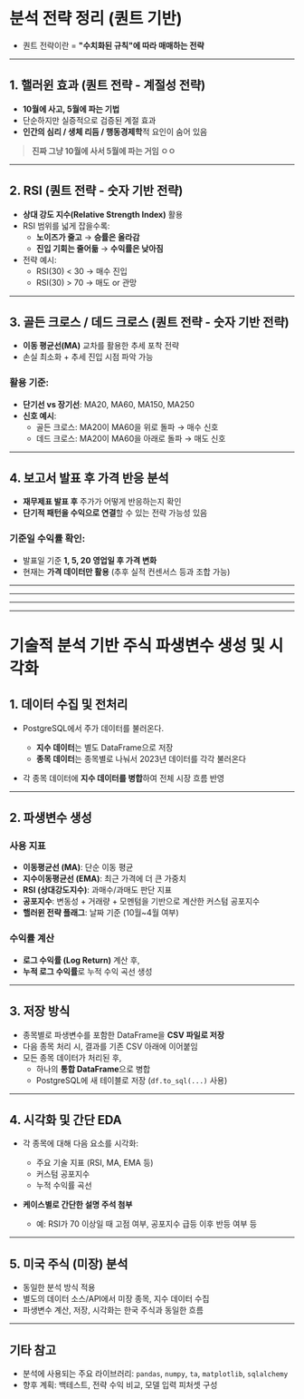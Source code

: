 #  분석 전략 정리 (퀀트 기반)

- 퀀트 전략이란 = **"수치화된 규칙"에 따라 매매하는 전략**

---

##  1. 핼러윈 효과 (퀀트 전략 - **계절성 전략**)

- **10월에 사고, 5월에 파는 기법**
- 단순하지만 실증적으로 검증된 계절 효과
- **인간의 심리 / 생체 리듬 / 행동경제학**적 요인이 숨어 있음

> **진짜 그냥 10월에 사서 5월에 파는 거임  ㅇㅇ**

---

##  2. RSI (퀀트 전략 - **숫자 기반 전략**)

- **상대 강도 지수(Relative Strength Index)** 활용
- RSI 범위를 넓게 잡을수록:
  -  **노이즈가 줄고** → **승률은 올라감**
  -  **진입 기회는 줄어듦** → **수익률은 낮아짐**
- 전략 예시:
  - RSI(30) < 30 → 매수 진입
  - RSI(30) > 70 → 매도 or 관망

---

##  3. 골든 크로스 / 데드 크로스 (퀀트 전략 - **숫자 기반 전략**)

- **이동 평균선(MA)** 교차를 활용한 추세 포착 전략
- 손실 최소화 + 추세 진입 시점 파악 가능

### 활용 기준:
- **단기선 vs 장기선**: MA20, MA60, MA150, MA250
- **신호 예시**:
  - 골든 크로스: MA20이 MA60을 위로 돌파 → 매수 신호
  - 데드 크로스: MA20이 MA60을 아래로 돌파 → 매도 신호

---

##  4. 보고서 발표 후 가격 반응 분석

- **재무제표 발표 후** 주가가 어떻게 반응하는지 확인
- **단기적 패턴을 수익으로 연결**할 수 있는 전략 가능성 있음

### 기준일 수익률 확인:
- 발표일 기준 **1, 5, 20 영업일 후 가격 변화**
- 현재는 **가격 데이터만 활용** (추후 실적 컨센서스 등과 조합 가능)

---
---
---
---

# 기술적 분석 기반 주식 파생변수 생성 및 시각화

## 1. 데이터 수집 및 전처리

- PostgreSQL에서 주가 데이터를 불러온다.
  - **지수 데이터**는 별도 DataFrame으로 저장
  - **종목 데이터**는 종목별로 나눠서 2023년 데이터를 각각 불러온다

- 각 종목 데이터에 **지수 데이터를 병합**하여 전체 시장 흐름 반영

---

## 2. 파생변수 생성

### 사용 지표

- **이동평균선 (MA)**: 단순 이동 평균
- **지수이동평균선 (EMA)**: 최근 가격에 더 큰 가중치
- **RSI (상대강도지수)**: 과매수/과매도 판단 지표
- **공포지수**: 변동성 + 거래량 + 모멘텀을 기반으로 계산한 커스텀 공포지수
- **핼러윈 전략 플래그**: 날짜 기준 (10월~4월 여부)

### 수익률 계산

- **로그 수익률 (Log Return)** 계산 후,
- **누적 로그 수익률**로 누적 수익 곡선 생성

---

## 3. 저장 방식

- 종목별로 파생변수를 포함한 DataFrame을 **CSV 파일로 저장**
- 다음 종목 처리 시, 결과를 기존 CSV 아래에 이어붙임
- 모든 종목 데이터가 처리된 후,
  - 하나의 **통합 DataFrame**으로 병합
  - PostgreSQL에 새 테이블로 저장 (`df.to_sql(...)` 사용)

---

## 4. 시각화 및 간단 EDA

- 각 종목에 대해 다음 요소를 시각화:
  - 주요 기술 지표 (RSI, MA, EMA 등)
  - 커스텀 공포지수
  - 누적 수익률 곡선

- **케이스별로 간단한 설명 주석 첨부**
  - 예: RSI가 70 이상일 때 고점 여부, 공포지수 급등 이후 반등 여부 등

---

## 5. 미국 주식 (미장) 분석

- 동일한 분석 방식 적용
- 별도의 데이터 소스/API에서 미장 종목, 지수 데이터 수집
- 파생변수 계산, 저장, 시각화는 한국 주식과 동일한 흐름

---

## 기타 참고

- 분석에 사용되는 주요 라이브러리: `pandas`, `numpy`, `ta`, `matplotlib`, `sqlalchemy`
- 향후 계획: 백테스트, 전략 수익 비교, 모델 입력 피처셋 구성

